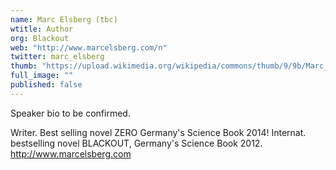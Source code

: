 ```yaml
---
name: Marc Elsberg (tbc)
wtitle: Author
org: Blackout
web: "http://www.marcelsberg.com/n"
twitter: marc_elsberg
thumb: "https://upload.wikimedia.org/wikipedia/commons/thumb/9/9b/Marc_Elsberg_Jan2013.jpg/800px-Marc_Elsberg_Jan2013.jpg"
full_image: ""
published: false
---
```



Speaker bio to be confirmed.

Writer. Best selling novel ZERO Germany's Science Book 2014! Internat. bestselling novel BLACKOUT, Germany's Science Book 2012. http://www.marcelsberg.com
